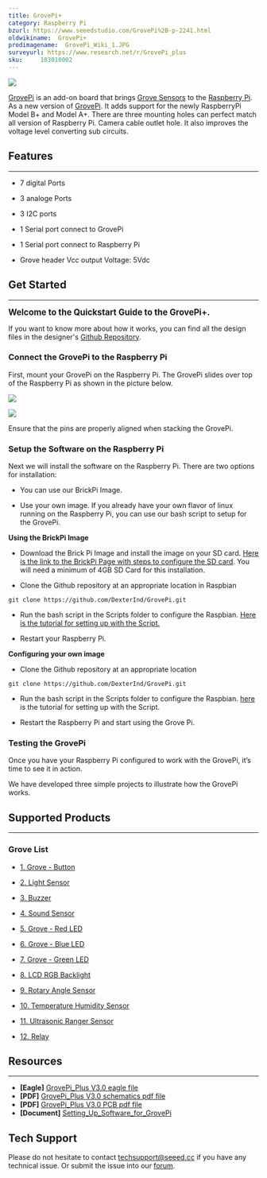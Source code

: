 ```yaml
---
title: GrovePi+
category: Raspberry Pi
bzurl: https://www.seeedstudio.com/GrovePi%2B-p-2241.html
oldwikiname:  GrovePi+
prodimagename:  GrovePi_Wiki_1.JPG
surveyurl: https://www.research.net/r/GrovePi_plus
sku:     103010002
---
```

![](https://github.com/SeeedDocument/GrovePi_Plus/raw/master/img/110060049%2010_02.jpg)

[GrovePi](http://www.dexterindustries.com/GrovePi/) is an add-on board that brings [Grove Sensors](/GROVE_System "GROVE System") to the [Raspberry Pi](http://www.seeedstudio.com/depot/s/Raspberry%2520Pi.html?search_in_description=0). As a new version of [GrovePi](http://www.seeedstudio.com/depot/GrovePi-p-1672.html).
It adds support for the newly RaspberryPi Model B+ and Model A+.
There are three mounting holes can perfect match all version of Raspberry Pi. Camera cable outlet hole.
It also improves the voltage level converting sub circuits.

##   Features
---
*   7 digital Ports

*   3 analoge Ports

*   3 I2C ports

*   1 Serial port connect to GrovePi

*   1 Serial port connect to Raspberry Pi

*   Grove header Vcc output Voltage: 5Vdc

##   Get Started
---
**<big>Welcome to the Quickstart Guide to the GrovePi+.</big>**

If you want to know more about how it works, you can find all the design files in the designer's [Github Repository](https://github.com/DexterInd/GrovePi).

###   Connect the GrovePi to the Raspberry Pi

First, mount your GrovePi on the Raspberry Pi.  The GrovePi slides over top of the Raspberry Pi as shown in the picture below.

![](https://github.com/SeeedDocument/GrovePi_Plus/raw/master/img/GrovePiPlus_wiki_3.jpg)

![](https://github.com/SeeedDocument/GrovePi_Plus/raw/master/img/GrovePi_Wiki_1.JPG)


Ensure that the pins are properly aligned when stacking the GrovePi.


###   Setup the Software on the Raspberry Pi

Next we will install the software on the Raspberry Pi. There are two options for installation:

*   You can use our BrickPi Image.

*   Use your own image.  If you already have your own flavor of linux running on the Raspberry Pi, you can use our bash script to setup for the GrovePi.

**Using the BrickPi Image**

*   Download the Brick Pi Image and install the image on your SD card. [Here is the link to the BrickPi Page with steps to configure the SD card](http://www.dexterindustries.com/BrickPi/getting-started/pi-prep/).  You will need a minimum of 4GB SD Card for this installation.

*   Clone the Github repository at an appropriate location in Raspbian

```
git clone https://github.com/DexterInd/GrovePi.git
```

*   Run the bash script in the Scripts folder to configure the Raspbian. [Here is the tutorial for setting up with the Script.](http://www.dexterindustries.com/GrovePi/get-started-with-the-grovepi/setting-software/)

*   Restart your Raspberry Pi.

**Configuring your own image**

*   Clone the Github repository at an appropriate location

```
git clone https://github.com/DexterInd/GrovePi.git
```

*   Run the bash script in the Scripts folder to configure the Raspbian. [here](http://www.dexterindustries.com/GrovePi/get-started-with-the-grovepi/setting-software/) is the tutorial for setting up with the Script.

*   Restart the Raspberry Pi and start using the Grove Pi.

###   Testing the GrovePi

Once you have your Raspberry Pi configured to work with the GrovePi, it’s time to see it in action.

We have developed three simple projects to illustrate how the GrovePi works.

##   Supported Products
---
###   Grove List

*   [1. Grove - Button ](/Grove-Button#With_Raspberry_Pi)

*   [2. Light Sensor](/Grove-Light_Sensor#With_Raspberry_Pi)

*   [3. Buzzer](/Grove-Buzzer#With_Raspberry_Pi)

*   [4. Sound Sensor ](/Grove-Sound_Sensor#With_Raspberry_Pi)

*   [5. Grove - Red LED ](/Grove-Red_LED#With_Raspberry_Pi)

*   [6. Grove - Blue LED ](/Grove-LED#With_Raspberry_Pi)

*   [7. Grove - Green LED ](/Grove-LED#With_Raspberry_Pi)

*   [8. LCD RGB Backlight ](/Grove-LCD_RGB_Backlight#With_Raspberry_Pi)

*   [9. Rotary Angle Sensor ](/Grove-Rotary_Angle_Sensor#With_Raspberry_Pi)

*   [10. Temperature Humidity Sensor ](/Grove-Temperature_and_Humidity_Sensor#With_Raspberry_Pi)

*   [11. Ultrasonic Ranger Sensor](/Grove-Ultrasonic_Ranger#With_Raspberry_Pi)

*   [12. Relay](/Grove-Relay#With_Raspberry_Pi)


##   Resources
---
-   **[Eagle]** [GrovePi_Plus V3.0 eagle file](https://github.com/SeeedDocument/GrovePi_Plus/raw/master/res/GrovePi%2BEagle%20FIle.zip)
-   **[PDF]** [GrovePi_Plus V3.0 schematics pdf file](https://github.com/SeeedDocument/GrovePi_Plus/raw/master/res/GrovePi%2B%20v3.0%20Sch.pdf)
-   **[PDF]** [GrovePi_Plus V3.0 PCB pdf file](https://github.com/SeeedDocument/GrovePi_Plus/raw/master/res/GrovePi%2B%20v3.0%20PCB.pdf)
-   **[Document]** [Setting_Up_Software_for_GrovePi](https://github.com/SeeedDocument/GrovePi_Plus/raw/master/res/Setting_Up_Software_for_GrovePi.pdf)

## Tech Support
Please do not hesitate to contact [techsupport@seeed.cc](techsupport@seeed.cc) if you have any technical issue. Or submit the issue into our [forum](http://seeedstudio.com/forum/). 